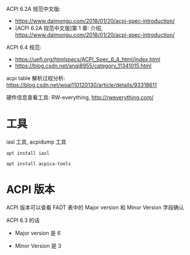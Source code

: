
ACPI 6.2A 规范中文版:

* https://www.daimongu.com/2018/01/20/acpi-spec-introduction/
* [ACPI 6.2A 规范中文版]第 1 章: 介绍, https://www.daimongu.com/2018/01/20/acpi-spec-introduction/


ACPI 6.4 规范:

* https://uefi.org/htmlspecs/ACPI_Spec_6_4_html/index.html
* https://blog.csdn.net/anqi8955/category_11341015.html

acpi table 解析过程分析: https://blog.csdn.net/woai110120130/article/details/93318611

硬件信息查看工具: RW-everything, http://rweverything.com/

# 工具

iasl 工具, acpidump 工具

```
apt install iasl

apt install acpica-tools
```

# ACPI 版本

ACPI 版本可以查看 FADT 表中的 Major version 和 Minor Version 字段确认

ACPI 6.3 的话

* Major version 是 6

* Minor Version 是 3